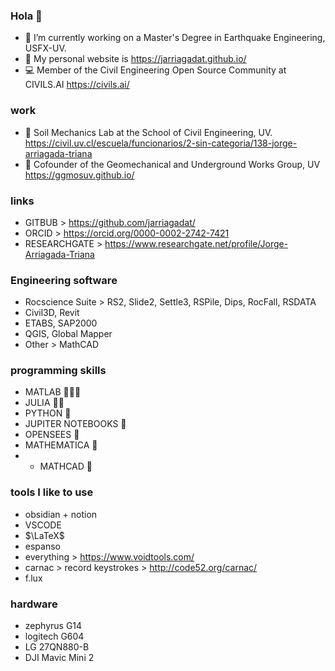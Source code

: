 ### Hola 👋
- 🔭 I’m currently working on a Master's Degree in Earthquake Engineering, USFX-UV.
- 📣 My personal website is https://jarriagadat.github.io/
- 💻 Member of the Civil Engineering Open Source Community at CIVILS.AI  https://civils.ai/

### work
- 🧪 Soil Mechanics Lab at the School of Civil Engineering, UV. https://civil.uv.cl/escuela/funcionarios/2-sin-categoria/138-jorge-arriagada-triana
- 🌱 Cofounder of the Geomechanical and Underground Works Group, UV https://ggmosuv.github.io/

### links
- GITBUB > https://github.com/jarriagadat/
- ORCID > https://orcid.org/0000-0002-2742-7421
- RESEARCHGATE > https://www.researchgate.net/profile/Jorge-Arriagada-Triana



<!--

**jaatriana/jaatriana** is a ✨ _special_ ✨ repository because its `README.md` (this file) appears on your GitHub profile.

Here are some ideas to get you started:

- 🔭 I’m currently working on ...
- 🌱 I’m currently learning BIM
- 👯 I’m looking to collaborate on JetGrouting
-->

### Engineering software
+ Rocscience Suite > RS2, Slide2, Settle3, RSPile, Dips, RocFall, RSDATA
+ Civil3D, Revit
+ ETABS, SAP2000
+ QGIS, Global Mapper
+ Other > MathCAD

### programming skills
+ MATLAB  🌟🌟🌟
+ JULIA   🌟🌟
+ PYTHON  🌟
+ JUPITER NOTEBOOKS 🌟
+ OPENSEES  🌟
+ MATHEMATICA 🌟
+ + MATHCAD 🌟

### tools I like to use
+ obsidian + notion
+ VSCODE
+ $\LaTeX$
+ espanso
+ everything > https://www.voidtools.com/
+ carnac > record keystrokes > http://code52.org/carnac/
+ f.lux

### hardware
+ zephyrus G14
+ logitech G604
+ LG 27QN880-B
+ DJI Mavic Mini 2
